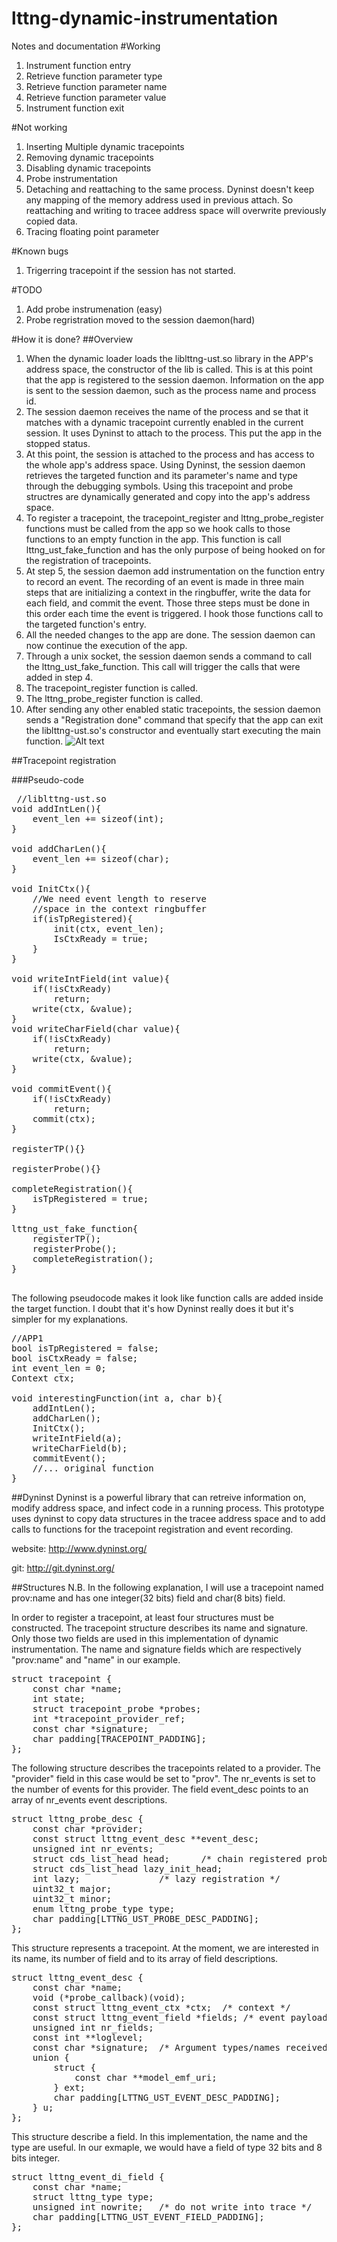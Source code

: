 lttng-dynamic-instrumentation
=============================

Notes and documentation
#Working
1. Instrument function entry
2. Retrieve function parameter type
3. Retrieve function parameter name
4. Retrieve function parameter value
5. Instrument function exit

#Not working

1. Inserting Multiple dynamic tracepoints
2. Removing dynamic tracepoints
3. Disabling dynamic tracepoints
4. Probe instrumentation
5. Detaching and reattaching to the same process. Dyninst doesn't keep any mapping of the memory address used in previous attach. So reattaching and writing to tracee address space will overwrite previously copied data.
6. Tracing floating point parameter

#Known bugs
1. Trigerring tracepoint if the session has not started.

#TODO
1. Add probe instrumenation (easy)
2. Probe regristration moved to the session daemon(hard)

#How it is done?
##Overview
1. When the dynamic loader loads the liblttng-ust.so library in the APP's address space, the constructor of the lib is called. This is at this point that the app is registered to the session daemon. Information on the app is sent to the session daemon, such as the process name and process id.
2. The session daemon receives the name of the process and se that it matches with a dynamic tracepoint currently enabled in the current session. It uses Dyninst to attach to the process. This put the app in the stopped status.
3. At this point, the session is attached to the process and has access to the whole app's address space. Using Dyninst, the session daemon retrieves the targeted function and its parameter's name and type through the debugging symbols. Using this tracepoint and probe structres are dynamically generated and copy into the app's address space.
4. To register a tracepoint, the tracepoint_register and lttng_probe_register functions must be called from the app so we hook calls to those functions to an empty function in the app. This function is call lttng_ust_fake_function and has the only purpose of being hooked on for the registration of tracepoints.
5. At step 5, the session daemon add instrumentation on the function entry to record an event. The recording of an event is made in three main steps that are initializing a context in the ringbuffer, write the data for each field, and commit the event. Those three steps must be done in this order each time the event is triggered. I hook those functions call to the targeted function's entry.
6. All the needed changes to the app are done. The session daemon can now continue the execution of the app.
7. Through a unix socket, the session daemon sends a command to call the lttng_ust_fake_function. This call will trigger the calls that were added in step 4.
8. The tracepoint_register function is called.
9. The lttng_probe_register function is called.
10. After sending any other enabled static tracepoints, the session daemon sends a "Registration done" command that specify that the app can exit the liblttng-ust.so's constructor and eventually start executing the main function.
![Alt text](img/lttng-di.png "High level diagram")

##Tracepoint registration

###Pseudo-code
<pre> //liblttng-ust.so
void addIntLen(){
	event_len += sizeof(int);
}

void addCharLen(){
	event_len += sizeof(char);
}

void InitCtx(){
	//We need event length to reserve
	//space in the context ringbuffer
	if(isTpRegistered){
		init(ctx, event_len);
		IsCtxReady = true;
	}
}

void writeIntField(int value){
	if(!isCtxReady)
		return;
	write(ctx, &value);	
}
void writeCharField(char value){
	if(!isCtxReady)
		return;
	write(ctx, &value);	
}

void commitEvent(){
	if(!isCtxReady)
		return;
	commit(ctx);
}

registerTP(){}

registerProbe(){}

completeRegistration(){
	isTpRegistered = true;
}

lttng_ust_fake_function{
	registerTP();
	registerProbe();
	completeRegistration();
}

</pre>

The following pseudocode makes it look like function calls are added inside the target function. I doubt that it's how Dyninst really does it but it's simpler for my explanations.

<pre>
//APP1
bool isTpRegistered = false;
bool isCtxReady = false;
int event_len = 0;
Context ctx;

void interestingFunction(int a, char b){
	addIntLen();
	addCharLen();
	InitCtx();
	writeIntField(a);
	writeCharField(b);
	commitEvent();
	//... original function
}
</pre>

##Dyninst
Dyninst is a powerful library that can retreive information on, modify address space, and infect code in a running process. This prototype uses dyninst to copy data structures in the tracee address space and to add calls to functions for the tracepoint registration and event recording.

website: http://www.dyninst.org/

git: http://git.dyninst.org/ 

##Structures
N.B. In the following explanation, I will use a tracepoint named prov:name and has one integer(32 bits) field and char(8 bits) field.

In order to register a tracepoint, at least four structures must be constructed. 
The tracepoint structure describes its name and signature. Only those two fields are used in this implementation of dynamic instrumentation. The name and signature fields which are respectively "prov:name" and "name" in our example.

<pre>
struct tracepoint {
	const char *name;
	int state;
	struct tracepoint_probe *probes;
	int *tracepoint_provider_ref;
	const char *signature;
	char padding[TRACEPOINT_PADDING];
};
</pre>

The following structure describes the tracepoints related to a provider. The "provider" field in this case would be set to "prov". The nr_events is set to the number of events for this provider. The field event_desc points to an array of nr_events event descriptions.

<pre>
struct lttng_probe_desc {
	const char *provider;
	const struct lttng_event_desc **event_desc;
	unsigned int nr_events;
	struct cds_list_head head;		/* chain registered probes */
	struct cds_list_head lazy_init_head;
	int lazy;				/* lazy registration */
	uint32_t major;
	uint32_t minor;
	enum lttng_probe_type type;
	char padding[LTTNG_UST_PROBE_DESC_PADDING];
};
</pre>

This structure represents a tracepoint. At the moment, we are interested in its name, its number of field and to its array of field descriptions.
<pre>
struct lttng_event_desc {
	const char *name;
	void (*probe_callback)(void);
	const struct lttng_event_ctx *ctx;	/* context */
	const struct lttng_event_field *fields;	/* event payload */
	unsigned int nr_fields;
	const int **loglevel;
	const char *signature;	/* Argument types/names received */
	union {
		struct {
			const char **model_emf_uri;
		} ext;
		char padding[LTTNG_UST_EVENT_DESC_PADDING];
	} u;
};
</pre>
This structure describe a field. In this implementation, the name and the type are useful. In our exmaple, we would have a field of type 32 bits and 8 bits integer.
<pre>
struct lttng_event_di_field {
	const char *name;
	struct lttng_type type;
	unsigned int nowrite;	/* do not write into trace */
	char padding[LTTNG_UST_EVENT_FIELD_PADDING];
};
</pre>








